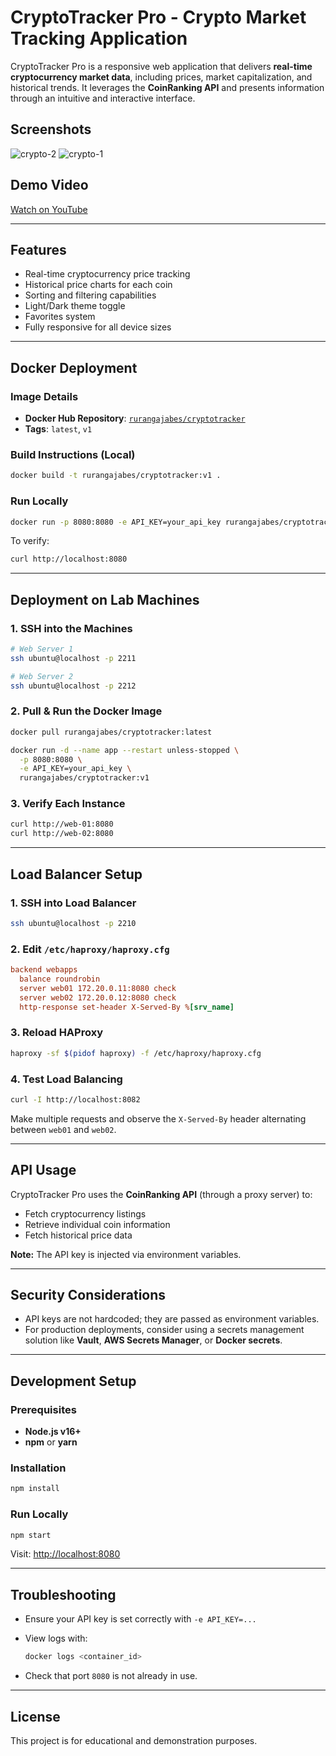 # CryptoTracker Pro - Crypto Market Tracking Application

CryptoTracker Pro is a responsive web application that delivers **real-time cryptocurrency market data**, including prices, market capitalization, and historical trends. It leverages the **CoinRanking API** and presents information through an intuitive and interactive interface.

## Screenshots

![crypto-2](https://github.com/user-attachments/assets/1c3ea359-693a-4424-9fc2-37f4735d3b48)
![crypto-1](https://github.com/user-attachments/assets/13130aa9-3c9e-4cea-9fc3-b419b057ac27)

## Demo Video

[Watch on YouTube](https://youtu.be/uTbP4lnBDpk)

---

## Features

* Real-time cryptocurrency price tracking
* Historical price charts for each coin
* Sorting and filtering capabilities
* Light/Dark theme toggle
* Favorites system
* Fully responsive for all device sizes

---

## Docker Deployment

### Image Details

* **Docker Hub Repository**: [`rurangajabes/cryptotracker`](https://hub.docker.com/r/rurangajabes/cryptotracker)
* **Tags**: `latest`, `v1`

### Build Instructions (Local)

```bash
docker build -t rurangajabes/cryptotracker:v1 .
```

### Run Locally

```bash
docker run -p 8080:8080 -e API_KEY=your_api_key rurangajabes/cryptotracker:v1
```

To verify:

```bash
curl http://localhost:8080
```

---

## Deployment on Lab Machines

### 1. SSH into the Machines

```bash
# Web Server 1
ssh ubuntu@localhost -p 2211

# Web Server 2
ssh ubuntu@localhost -p 2212
```

### 2. Pull & Run the Docker Image

```bash
docker pull rurangajabes/cryptotracker:latest

docker run -d --name app --restart unless-stopped \
  -p 8080:8080 \
  -e API_KEY=your_api_key \
  rurangajabes/cryptotracker:v1
```

### 3. Verify Each Instance

```bash
curl http://web-01:8080
curl http://web-02:8080
```

---

## Load Balancer Setup

### 1. SSH into Load Balancer

```bash
ssh ubuntu@localhost -p 2210
```

### 2. Edit `/etc/haproxy/haproxy.cfg`

```cfg
backend webapps
  balance roundrobin
  server web01 172.20.0.11:8080 check
  server web02 172.20.0.12:8080 check
  http-response set-header X-Served-By %[srv_name]
```

### 3. Reload HAProxy

```bash
haproxy -sf $(pidof haproxy) -f /etc/haproxy/haproxy.cfg
```

### 4. Test Load Balancing

```bash
curl -I http://localhost:8082
```

Make multiple requests and observe the `X-Served-By` header alternating between `web01` and `web02`.

---

## API Usage

CryptoTracker Pro uses the **CoinRanking API** (through a proxy server) to:

* Fetch cryptocurrency listings
* Retrieve individual coin information
* Fetch historical price data

**Note:** The API key is injected via environment variables.

---

## Security Considerations

* API keys are not hardcoded; they are passed as environment variables.
* For production deployments, consider using a secrets management solution like **Vault**, **AWS Secrets Manager**, or **Docker secrets**.

---

## Development Setup

### Prerequisites

* **Node.js v16+**
* **npm** or **yarn**

### Installation

```bash
npm install
```

### Run Locally

```bash
npm start
```

Visit: [http://localhost:8080](http://localhost:8080)

---

## Troubleshooting

* Ensure your API key is set correctly with `-e API_KEY=...`

* View logs with:

  ```bash
  docker logs <container_id>
  ```

* Check that port `8080` is not already in use.

---

## License

This project is for educational and demonstration purposes.
